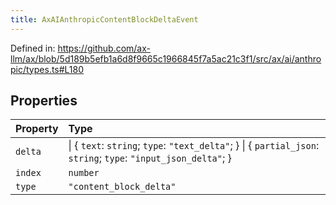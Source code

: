 ```yaml
---
title: AxAIAnthropicContentBlockDeltaEvent
---
```


Defined in: https://github.com/ax-llm/ax/blob/5d189b5efb1a6d8f9665c1966845f7a5ac21c3f1/src/ax/ai/anthropic/types.ts#L180

## Properties

| Property | Type |
| :------ | :------ |
| <a id="delta"></a> `delta` | \| \{ `text`: `string`; `type`: `"text_delta"`; \} \| \{ `partial_json`: `string`; `type`: `"input_json_delta"`; \} |
| <a id="index"></a> `index` | `number` |
| <a id="type"></a> `type` | `"content_block_delta"` |
